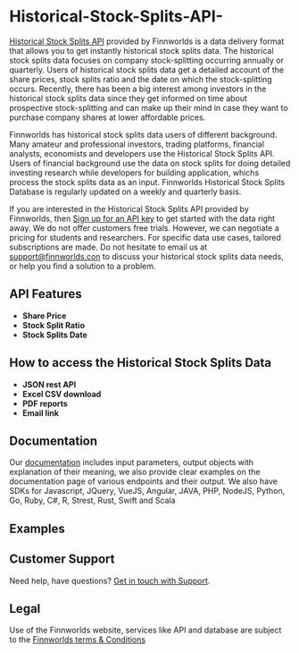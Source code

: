 # Historical-Stock-Splits-API-
<p><a href="https://finnworlds.com/historical-stock-splits-api/"> Historical Stock Splits API</a> provided by Finnworlds is a data delivery format that allows you to get instantly historical stock splits data. The historical stock splits data focuses on company stock-splitting occurring annually or quarterly. Users of historical stock splits data get a detailed account of the share prices, stock splits ratio and the date on which the stock-splitting occurs. Recently, there has been a big interest among investors in the historical stock splits data since they get informed on time about prospective stock-splitting and can make up their mind in case they want to purchase company shares at lower affordable prices.

Finnworlds has historical stock splits data users of different background. Many amateur and professional investors, trading platforms, financial analysts, economists and developers use the Historical Stock Splits API. Users of financial background use the data on stock splits for doing detailed investing research while developers for building application, whichs process the stock splits data as an input. Finnworlds Historical Stock Splits Database is regularly updated on a weekly and quarterly basis. 

If you are interested in the Historical Stock Splits API provided by Finnworlds, then <a href="https://finnworlds.com/pricing">Sign up for an API key</a> to get started with the data right away. We do not offer customers free trials. However, we can negotiate a pricing for students and researchers. For specific data use cases, tailored subscriptions are made. Do not hesitate to email us at support@finnworlds.con to discuss your historical stock splits data needs, or help you find a solution to a problem. 

<h2>API Features</h2>
<ul><li><strong>Share Price</strong></li>
<li><strong>Stock Split Ratio</strong></li>
<li><strong>Stock Splits Date</strong></li></ul>

<h2>How to access the Historical Stock Splits Data</h2>

<ul><li><strong>JSON rest API</strong></li><li><strong>Excel CSV download</strong></li><li><strong>PDF reports</strong></li><li><strong>Email link</strong></li></ul>


<h2>Documentation</h2>


Our <a href="https://finnworlds.com/documentation">documentation</a> includes input parameters, output objects with explanation of their meaning, we also provide clear examples on the documentation page of various endpoints and their output. We also have SDKs for Javascript, JQuery, VueJS, Angular, JAVA, PHP, NodeJS, Python, Go, Ruby, C#, R, Strest, Rust, Swift and Scala</p>

<h2>Examples</h2>

   
<h2>Customer Support</h2>

<p>Need help, have questions? <a href="mailto:support@finnworlds.com">Get in touch with Support</a>.</p>

<h2>Legal</h2>

<p>Use of the Finnworlds website, services like API and database are subject to the&nbsp;<a href="https://finnworlds.com/legal/terms-and-conditions-on-finnworlds-data/">Finnworlds terms &amp; Conditions</a></p>

















